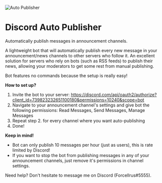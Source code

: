 ![Auto Publisher](https://cdn.discordapp.com/app-icons/739823232651100180/afc7325d445543050505179799e8fb7d.png)
# Discord Auto Publisher
Automatically publish messages in announcement channels.

A lightweight bot that will automatically publish every new message in your announcement/news channels to other servers who follow it. An excellent solution for servers who rely on bots (such as RSS feeds) to publish their news, allowing your moderators to get some rest from manual publishing.

Bot features no commands because the setup is really easy!

**How to set up?**
1. Invite the bot to your server: https://discord.com/api/oauth2/authorize?client_id=739823232651100180&permissions=10240&scope=bot
2. Navigate to your announcement channel's settings and give bot the following permissions: Read Messages, Send Messages, Manage Messages
3. Repeat step 2. for every channel where you want auto-publishing
4. Done!

**Keep in mind!**
* Bot can only publish 10 messages per hour (just as users), this is rate limited by Discord!
* If you want to stop the bot from publishing messages in any of your announcement channels, just remove it's permissions in channel settings.

Need help? Don't hesitate to message me on Discord (Forcellrus#5555).
